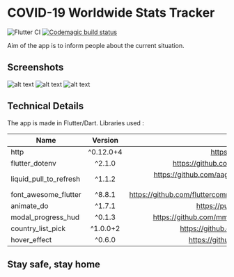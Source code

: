 # COVID-19 Worldwide Stats Tracker
![Flutter CI](https://github.com/esentis/COVID-19-Worldwide-Stats/workflows/Flutter%20CI/badge.svg)
[![Codemagic build status](https://api.codemagic.io/apps/5f1b4db288aa9042c607c29d/5f1b4db288aa9042c607c29c/status_badge.svg)](https://codemagic.io/apps/5f1b4db288aa9042c607c29d/5f1b4db288aa9042c607c29c/latest_build)

Aim of the app is to inform people about the current situation.
## Screenshots
![alt text](https://i.imgur.com/mSnMIu1m.gif "Screenshot 1")
![alt text](https://i.imgur.com/RbY5rElm.gif "Screenshot 2")
![alt text](https://i.imgur.com/vPIDSR2m.gif "Screenshot 3")

## Technical Details
The app is made in Flutter/Dart.
Libraries used :

| Name        | Version           | Repo  |
| ------------- |:-------------:| -----:|
| http      | ^0.12.0+4 |https://github.com/dart-lang/http |
| flutter_dotenv  | ^2.1.0 |https://github.com/java-james/flutter_dotenv |
| liquid_pull_to_refresh | ^1.1.2 | https://github.com/aagarwal1012/Liquid-Pull-To-Refresh|
| font_awesome_flutter | ^8.8.1 | https://github.com/fluttercommunity/font_awesome_flutter |
| animate_do | ^1.7.1 | https://pub.dev/packages/animate_do |
| modal_progress_hud | ^0.1.3 | https://github.com/mmcc007/modal_progress_hud |
| country_list_pick | ^1.0.0+2 | https://github.com/hifiaz/country-list-pick |
| hover_effect | ^0.6.0 | https://github.com/mkiisoft/hover_effect |

## Stay safe, stay home
